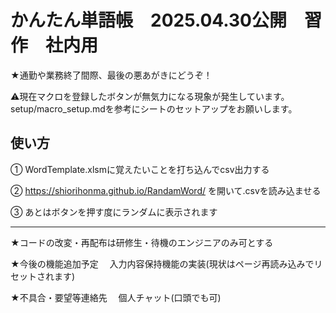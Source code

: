 # かんたん単語帳　2025.04.30公開　習作　社内用

★通勤や業務終了間際、最後の悪あがきにどうぞ！

⚠現在マクロを登録したボタンが無気力になる現象が発生しています。setup/macro_setup.mdを参考にシートのセットアップをお願いします。
 

## 使い方

① WordTemplate.xlsmに覚えたいことを打ち込んでcsv出力する 

② https://shiorihonma.github.io/RandamWord/ を開いて.csvを読み込ませる

③ あとはボタンを押す度にランダムに表示されます

______________________________________________________

★コードの改変・再配布は研修生・待機のエンジニアのみ可とする

★今後の機能追加予定 　入力内容保持機能の実装(現状はページ再読み込みでリセットされます)

★不具合・要望等連絡先 　個人チャット(口頭でも可)
